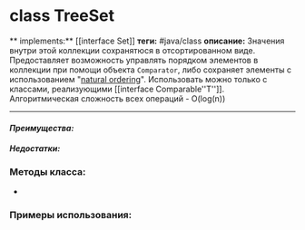 # class TreeSet
** implements:** [[interface Set]]
**теги:** #java/class 
**описание:** Значения внутри этой коллекции сохранятюся в отсортированном виде. Предоставляет возможность управлять порядком элементов в коллекции при помощи объекта `Comparator`, либо сохраняет элементы с использованием "[natural ordering](http://docs.oracle.com/javase/8/docs/api/java/lang/Comparable.html)". Использовать можно только с классами, реализующими [[interface Comparable''T'']]. Алгоритмическая сложность всех операций - O(log(n))

---
#### *Преимущества:*

#### *Недостатки:*


### Методы класса:
- 

### Примеры использования:
